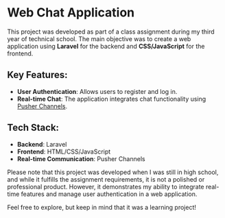 
# Web Chat Application

This project was developed as part of a class assignment during my third year of technical school. The main objective was to create a web application using **Laravel** for the backend and **CSS/JavaScript** for the frontend.

## Key Features:
- **User Authentication**: Allows users to register and log in.
- **Real-time Chat**: The application integrates chat functionality using [Pusher Channels](https://pusher.com/channels/).

## Tech Stack:
- **Backend**: Laravel
- **Frontend**: HTML/CSS/JavaScript
- **Real-time Communication**: Pusher Channels

Please note that this project was developed when I was still in high school, and while it fulfills the assignment requirements, it is not a polished or professional product. However, it demonstrates my ability to integrate real-time features and manage user authentication in a web application.

Feel free to explore, but keep in mind that it was a learning project!
